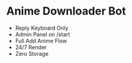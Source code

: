 # Anime Downloader Bot

- Reply Keyboard Only
- Admin Panel on /start
- Full Add Anime Flow
- 24/7 Render
- Zero Storage
